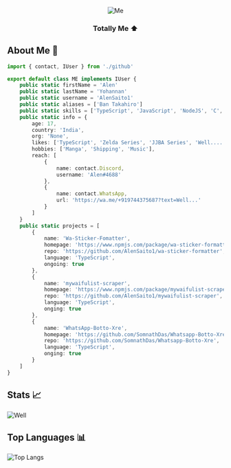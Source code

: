 <div align=center>

![Me](https://64.media.tumblr.com/d339fdb816b5f1313c83b5c3419802fe/3dd5af4664380a43-9a/s500x750/8a7ae425649480fc104aae9b2124082b297d88af.gifv)

###  Totally Me ⬆
</div>

## About Me 🎋

```TypeScript
import { contact, IUser } from './github'

export default class ME implements IUser {
    public static firstName = 'Alen'
    public static lastName = 'Yohannan'
    public static username = 'AlenSaito1'
    public static aliases = ['Ban Takahiro']
    public static skills = ['TypeScript', 'JavaScript', 'NodeJS', 'C', 'EJS', 'Express', 'NoSQL']
    public static info = {
        age: 17,
        country: 'India',
        org: 'None',
        likes: ['TypeScript', 'Zelda Series', 'JJBA Series', 'Well.....'],
        hobbies: ['Manga', 'Shipping', 'Music'],
        reach: [
            {
                name: contact.Discord,
                username: 'Alen#4688'
            },
            {
                name: contact.WhatsApp,
                url: 'https://wa.me/+919744375687?text=Well...'
            }
        ]
    }
    public static projects = [
        {
            name: 'Wa-Sticker-Fomatter',
            homepage: 'https://www.npmjs.com/package/wa-sticker-formatter',
            repo: 'https://github.com/AlenSaito1/wa-sticker-formatter',
            language: 'TypeScript',
            ongoing: true
        },
        {
            name: 'mywaifulist-scraper',
            homepage: 'https://www.npmjs.com/package/mywaifulist-scraper',
            repo: 'https://github.com/AlenSaito1/mywaifulist-scraper',
            language: 'TypeScript',
            onging: true
        },
        {
            name: 'WhatsApp-Botto-Xre',
            homepage: 'https://github.com/SomnathDas/Whatsapp-Botto-Xre#readme',
            repo: 'https://github.com/SomnathDas/Whatsapp-Botto-Xre',
            language: 'TypeScript',
            onging: true
        }
    ]
}


```
## Stats 📈
![Well](https://github-readme-stats.vercel.app/api?username=alensaito1&theme=dark&show_icons=true)
## Top Languages 📊
![Top Langs](https://github-readme-stats.vercel.app/api/top-langs/?username=alensaito1&theme=dark)